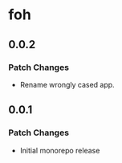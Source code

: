 # foh

## 0.0.2

### Patch Changes

- Rename wrongly cased app.

## 0.0.1

### Patch Changes

- Initial monorepo release
